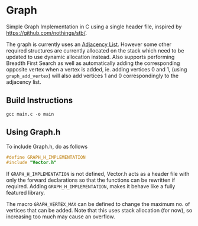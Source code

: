 # Graph

Simple Graph Implementation in C using a single header file, inspired by https://github.com/nothings/stb/.

The graph is currently uses an [Adjacency List](https://en.wikipedia.org/wiki/Adjacency_list). 
However some other required structures are currently allocated on the stack which need to be updated to use dynamic allocation instead.
Also supports performing Breadth First Search as well as automatically adding the corresponding opposite vertex when a vertex is added, 
ie. adding vertices 0 and 1, (using `graph_add_vertex`) will also add vertices 1 and 0 correspondingly to the adjacency list.


## Build Instructions

```
gcc main.c -o main
```

## Using Graph.h

To include Graph.h, do as follows

```c
#define GRAPH_H_IMPLEMENTATION
#include "Vector.h"
```

If `GRAPH_H_IMPLEMENTATION` is not defined, Vector.h acts as a header file with only the forward declarations so that the functions can be rewritten if required. Adding `GRAPH_H_IMPLEMENTATION`, makes it behave like a fully featured library.

The macro `GRAPH_VERTEX_MAX` can be defined to change the maximum no. of vertices that can be added. Note that this uses stack allocation (for now), so increasing too much may cause an overflow.
